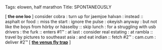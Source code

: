 Tags: elowen, half marathon
Title: SPONTANEOUSLY
  
[ **the one loo** ] consider cobra : turn up for jaemjoe halvan : instead :: asphalt or food :: miss the start : ignore the pulse : okeyish anyway : but not like the boys from hörby or hässelby :: skip lunch : for a struggling with usb drivers : the furk :: enters #1™ : at last : consider real estating : at rambla :: travel by pictures to southeast asia : and eat indian :: fetch #2™ : cam.cum : deliver #2™
[ **<a href="https://glassmodern.bandcamp.com/album/icon">the venus fly trap</a>** ]